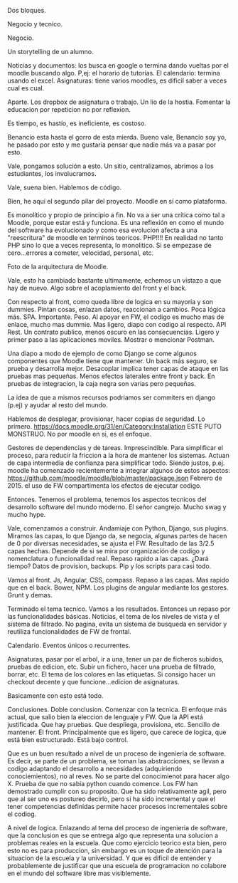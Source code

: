 Dos bloques.

Negocio y tecnico.

Negocio.

Un storytelling de un alumno.

Noticias y documentos: los busca en google o termina dando vueltas por el moodle buscando algo. P,ej: el horario de tutorías.
El calendario: termina usando el excel.
Asignaturas: tiene varios moodles, es dificil saber a veces cual es cual.

Aparte. Los dropbox de asignatura o trabajo. Un lio de la hostia. Fomentar la educacion por repeticion no por reflexion.

Es tiempo, es hastío, es ineficiente, es costoso.

Benancio esta hasta el gorro de esta mierda.
Bueno vale, Benancio soy yo, he pasado por esto y me gustaría pensar que nadie más va a pasar por esto.

Vale, pongamos solución a esto. Un sitio, centralizamos, abrimos a los estudiantes, los involucramos.

Vale, suena bien. Hablemos de código.

Bien, he aquí el segundo pilar del proyecto. Moodle en sí como plataforma.

Es monolítico y propio de principio a fin.
No va a ser una crítica como tal a Moodle, porque estar está y funciona.
Es una reflexión en como el mundo del software ha evolucionado y como esa evolucion afecta a una "reescritura" de moodle en terminos teoricos.
PHP!!!! En realidad no tanto PHP sino lo que a veces representa, lo monolitico.
Si se empezase de cero...errores a cometer, velocidad, personal, etc.

Foto de la arquitectura de Moodle.

Vale, esto ha cambiado bastante ultimamente, echemos un vistazo a que hay de nuevo.
Algo sobre el acoplamiento del front y el back.

Con respecto al front, como queda libre de logica en su mayoría y son dummies. Pintan cosas, enlazan datos, reaccionan a cambios. Poca lógica más.
SPA. Importante. Peso.
Al apoyar en FW, el codigo es mucho mas de enlace, mucho mas dummie. Mas ligero, diapo con codigo al respecto.
API Rest. Un contrato publico, menos oscuro en las consecuencias.
Ligero y primer paso a las aplicaciones moviles.
Mostrar o mencionar Postman.

Una diapo a modo de ejemplo de como Django se come algunos componentes que Moodle tiene que mantener.
Un back más seguro, se prueba y desarrolla mejor. Desacoplar implica tener capas de ataque en las pruebas mas pequeñas.
Menos efectos laterales entre front y back.
En pruebas de integracion, la caja negra son varias pero pequeñas.

La idea de que a mismos recursos podriamos ser commiters en django (p.ej) y ayudar al resto del mundo.

Hablemos de desplegar, provisionar, hacer copias de seguridad.
Lo primero. https://docs.moodle.org/31/en/Category:Installation ESTE PUTO MONSTRUO. No por moodle en si, es el enfoque.

Gestores de dependencias y de tareas. Imprescindible. Para simplificar el proceso, para reducir la friccion a la hora de mantener los sistemas.
Actuan de capa intermedia de confianza para simplificar todo.
Siendo justos, p.ej. moodle ha comenzado recientemente a integrar algunos de estos aspectos: https://github.com/moodle/moodle/blob/master/package.json
Febrero de 2015.
el uso de FW compartimenta los efectos de ejecutar codigo.

Entonces. Tenemos el problema, tenemos los aspectos tecnicos del desarrollo software del mundo moderno. El señor cangrejo. Mucho swag y mucho hype.

Vale, comenzamos a construir.
Andamiaje con Python, Django, sus plugins.
Miramos las capas, lo que Django da, se negocia, algunas partes de hacen de 0 por diversas necesidades, se ajusta el FW.
Resultado de las 3/2.5 capas hechas. Depende de si se mira por organización de codigo y nomenclatura o funcionalidad real.
Repaso rapido a las capas. ¿Dará tiempo?
Datos de provision, backups.
Pip y los scripts para casi todo.

Vamos al front. Js, Angular, CSS, compass.
Repaso a las capas. Mas rapido que en el back.
Bower, NPM. Los plugins de angular mediante los gestores.
Grunt y demas.


Terminado el tema tecnico. Vamos a los resultados.
Entonces un repaso por las funcionalidades básicas.
Noticias, el tema de los niveles de vista y el sistema de filtrado.
  No pagina, evita un sistema de busqueda en servidor y reutiliza funcionalidades de FW de frontal.

Calendario. Eventos únicos o recurrentes.

Asignaturas, pasar por el arbol, ir a una, tener un par de ficheros subidos, pruebas de edicion, etc.
Subir un fichero, hacer una prueba de filtrado, borrar, etc.
El tema de los colores en las etiquetas.
Si consigo hacer un checkout decente y que funcione...edicion de asignaturas.   

Basicamente con esto está todo.

Conclusiones.
Doble conclusion. Comenzar con la tecnica. El enfoque más actual, que salio bien la eleccion de lenguaje y FW. Que la API está justificada. Que hay pruebas.
Que despliega, provisiona, etc.
Sencillo de mantener.
El front. Principalmente que es ligero, que carece de logica, que está bien estructurado. Está bajo control.

Que es un buen resultado a nivel de un proceso de ingenieria de software.
Es decir, se parte de un problema, se toman las abstracciones, se llevan a codigo adaptando el desarrollo a necesidades (adquiriendo conociemientos), no al reves. No se parte del conocimienot para hacer algo X. Prueba de que no sabia python cuando comence.
Los FW han demostrado cumplir con su proposito.
Que ha sido relativamente agil, pero que al ser uno es postureo decirlo, pero si ha sido incremental y que el tener competencias definidas permite hacer procesos incrementales sobre el codiog.

A nivel de logica.
Enlazando al tema del proceso de ingenieria de software, que la conclusion es que se entrega algo que representa una solucion a problemas reales en la escuela.
Que como ejercicio teorico esta bien, pero esto no es para produccion, sin embargo es un toque de atención para la situacion de la escuela y la universidad.
Y que es dificil de entender y probablemente de justificar que una escuela de programacion no colabore en el mundo del software libre mas visiblemente.
